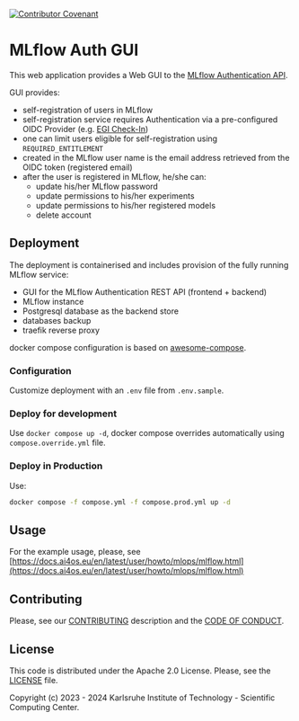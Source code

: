 [![Contributor Covenant](https://img.shields.io/badge/Contributor%20Covenant-1.4-4baaaa.svg)](CODE_OF_CONDUCT.md)
# MLflow Auth GUI

This web application provides a Web GUI to the [MLflow Authentication API](https://mlflow.org/docs/latest/auth/rest-api.html).

GUI provides:
* self-registration of users in MLflow
* self-registration service requires Authentication via a pre-configured OIDC Provider (e.g. [EGI Check-In](https://docs.egi.eu/users/aai/check-in/))
* one can limit users eligible for self-registration using `REQUIRED_ENTITLEMENT`
* created in the MLflow user name is the email address retrieved from the OIDC token (registered email)
* after the user is registered in MLflow, he/she can:
   * update his/her MLflow password
   * update permissions to his/her experiments
   * update permissions to his/her registered models
   * delete account

## Deployment

The deployment is containerised and includes provision of the fully running MLflow service:
* GUI for the MLflow Authentication REST API (frontend + backend)
* MLflow instance
* Postgresql database as the backend store
* databases backup
* traefik reverse proxy

docker compose configuration is based on [awesome-compose](https://github.com/docker/awesome-compose).

### Configuration

Customize deployment with an `.env` file from `.env.sample`.

### Deploy for development

Use `docker compose up -d`, docker compose overrides automatically using
`compose.override.yml` file.

### Deploy in Production

Use:

```bash
docker compose -f compose.yml -f compose.prod.yml up -d
```

## Usage
For the example usage, please, see [https://docs.ai4os.eu/en/latest/user/howto/mlops/mlflow.html](https://docs.ai4os.eu/en/latest/user/howto/mlops/mlflow.html)

## Contributing
Please, see our [CONTRIBUTING](CONTRIBUTING.md) description and the [CODE OF CONDUCT](CODE_OF_CONDUCT.md).

## License
This code is distributed under the Apache 2.0 License. Please, see the [LICENSE](LICENSE) file.

Copyright (c) 2023 - 2024 Karlsruhe Institute of Technology - Scientific Computing Center.
